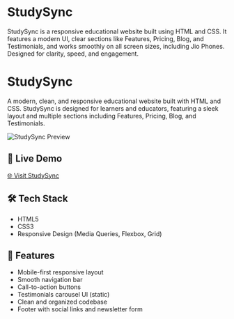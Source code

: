 # StudySync
StudySync is a responsive educational website built using HTML and CSS. It features a modern UI, clear sections like Features, Pricing, Blog, and Testimonials, and works smoothly on all screen sizes, including Jio Phones. Designed for clarity, speed, and engagement.


# StudySync

A modern, clean, and responsive educational website built with HTML and CSS. StudySync is designed for learners and educators, featuring a sleek layout and multiple sections including Features, Pricing, Blog, and Testimonials.

![StudySync Preview](https://akstudysyn.netlify.app/preview.png) 

## 🔗 Live Demo

[🌐 Visit StudySync](https://akstudysyn.netlify.app)

## 🛠️ Tech Stack

- HTML5
- CSS3
- Responsive Design (Media Queries, Flexbox, Grid)

## 📱 Features

- Mobile-first responsive layout
- Smooth navigation bar
- Call-to-action buttons
- Testimonials carousel UI (static)
- Clean and organized codebase
- Footer with social links and newsletter form

